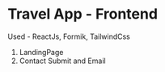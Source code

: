 # Travel App - Frontend

Used - ReactJs, Formik, TailwindCss

1. LandingPage
2. Contact Submit and Email